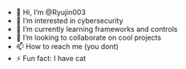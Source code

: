 - 👋 Hi, I’m @Ryujin003
- 👀 I’m interested in cybersecurity 
- 🌱 I’m currently learning frameworks and controls
- 💞️ I’m looking to collaborate on cool projects
- 📫 How to reach me (you dont)
- ⚡ Fun fact: I have cat

<!---
Ryujin003/Ryujin003 is a ✨ special ✨ repository because its `README.md` (this file) appears on your GitHub profile.
You can click the Preview link to take a look at your changes.
--->

